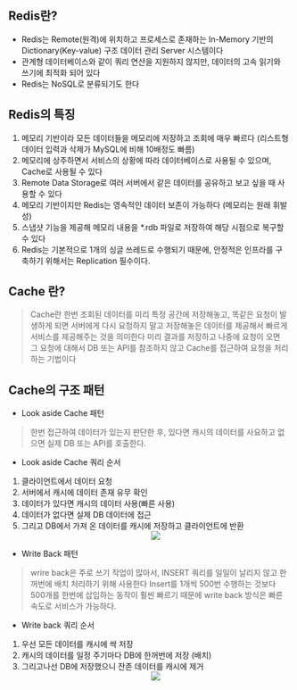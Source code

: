 ## Redis란?

- Redis는 Remote(원격)에 위치하고 프로세스로 존재하는 In-Memory 기반의 Dictionary(Key-value) 구조 데이터 관리 Server 시스템이다
- 관계형 데이터베이스와 같이 쿼리 연산을 지원하지 않지만, 데이터의 고속 읽기와 쓰기에 최적화 되어 있다
- Redis는 NoSQL로 분류되기도 한다


## Redis의 특징

1. 메모리 기반이라 모든 데이터들을 메모리에 저장하고 조회에 매우 빠르다 (리스트형 데이터 입력과 삭제가 MySQL에 비해 10배정도 빠름)
2. 메모리에 상주하면서 서비스의 상황에 따라 데이터베이스로 사용될 수 있으며, Cache로 사용될 수 있다
3. Remote Data Storage로 여러 서버에서 같은 데이터를 공유하고 보고 싶을 때 사용할 수 있다
4. 메모리 기반이지만 Redis는 영속적인 데이터 보존이 가능하다 (메모리는 원래 휘발성)
5. 스냅샷 기능을 제공해 메모리 내용을 *.rdb 파일로 저장하여 해당 시점으로 복구할 수 있다
6. Redis는 기본적으로 1개의 싱글 쓰레드로 수행되기 때문에, 안정적은 인프라를 구축하기 위해서는 Replication 필수이다.

   
## Cache 란?
> Cache란 한번 조회된 데이터를 미리 특정 공간에 저장해놓고, 똑같은 요청이 발생하게 되면 서버에게 다시 요청하지 말고 저장해놓은 데이터를 제공해서 빠르게 서비스를 제공해주는 것을 의미한다
> 미리 결과를 저장하고 나중에 요청이 오면 그 요청에 대해서 DB 또는 API를 참조하지 않고 Cache를 접근하여 요청을 처리하는 기법이다


## Cache의 구조 패턴

- Look aside Cache 패턴
> 한번 접근하여 데이터가 있는지 판단한 후, 있다면 캐시의 데이터를 사요하고 없으면 실제 DB 또는 API를 호출한다.


- Look aside Cache 쿼리 순서
1. 클라이언트에서 데이터 요청
2. 서버에서 캐시에 데이터 존재 유무 확인
3. 데이터가 있다면 캐시의 데이터 사용(빠른 사용)
4. 데이터가 없다면 실제 DB 데이터에 접근
5. 그리고 DB에서 가져 온 데이터를 캐시에 저장하고 클라이언트에 반환
   <div align="center">
      <img  src="https://github.com/user-attachments/assets/0fc80379-d6ca-4208-8689-0e48d35e55da">
   </div>


- Write Back 패턴
> wrire back은 주로 쓰기 작업이 많아서, INSERT 쿼리를 일일이 날리지 않고 한꺼번에 배치 처리하기 위해 사용한다
> Insert를 1개씩 500번 수행하는 것보다 500개를 한번에 삽입하는 동작이 훨씬 빠르기 때문에 write back 방식은 빠른 속도로 서비스가 가능하다.


- Write back 쿼리 순서
1. 우선 모든 데이터를 캐시에 싹 저장
2. 캐시의 데이터를 일정 주기마다 DB에 한꺼번에 저장 (배치)
3. 그리고나선 DB에 저장했으니 잔존 데이터를 캐시에 제거
   <div align="center">
      <img src="https://github.com/user-attachments/assets/b4f0409b-64fc-44c5-8dfc-16942778d934">
   </div>

